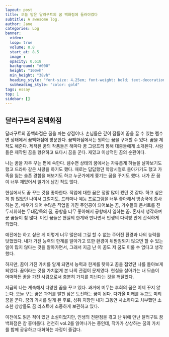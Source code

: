 ```yaml
---
layout: post
title: 오늘 밤은 달러구트의 꿈 백화점에 들러야겠다
subtitle: A awesome log.
author: Jane
categories: Log
banner:
  video: 
  loop: true
  volume: 0.8
  start_at: 8.5
  image :
  opacity: 0.618
  background: "#000"
  height: "100vh"
  min_height: "38vh"
  heading_style: "font-size: 4.25em; font-weight: bold; text-decoration: underline"
  subheading_style: "color: gold"
tags: essay
top: 1
sidebar: []
---
```


## 달러구트의 꿈백화점 
달러구트의 꿈백화점은 꿈을 파는 상점이다. 손님들은 깊이 잠들어 꿈을 꿀 수 있는 렘수면 상태에서 꿈백화점에 방문한다. 꿈백화점에서는 원하는 꿈을 구매할 수 있다. 꿈을 제작도 해준다. 제작된 꿈의 작품들은 해마다 꿈 그랑프리 통해 대중들에게 소개된다. 사람들은 제작된 꿈을 향유하고 또다시 꿈을 꾼다. 재밌고 이상적인 꿈의 순환이다. 

나는 꿈을 자주 꾸는 편에 속한다. 렘수면 상태의 꿈에서는 자유롭게 하늘을 날아보기도 했고 드라마 같은 사랑을 하기도 했다. 때로는 답답했던 학창시절로 돌아가기도 했고 가족을 잃는 슬픈 경험을 해보기도 하고 누군가에게 쫓기는 꿈을 꾸기도 했다. 내가 꾼 꿈이 너무 재밌어서 일기에 남긴 적도 많다. 

현실에서도 꿈 꾸는 것을 좋아한다. 직업에 대한 꿈은 정말 많이 꿨던 것 같다. 하고 싶은 게 참 많았던 나여서 그럴지도. 드라마나 예능 프로그램을 너무 좋아해서 방송국에 종사하는 꿈, 배우가 되어 수많은 직업을 가진 주인공이 되어보는 꿈, 가수들의 콘서트를 진두지휘하는 무대감독의 꿈, 공항을 너무 좋아해서 공항에서 일하는 꿈. 혼자서 생각하며 꾼 꿈들이 참 많다. 이런 꿈들은 현실의 한계와 만나면서 인생의 다락방 안에 간직하게 되었다. 

예전에는 하고 싶은 게 이렇게 너무 많은데 그걸 할 수 없는 주어진 환경과 나의 능력를 탓했었다. 내가 가진 능력의 한계를 알아가고 또한 환경이 뒤받침되지 않으면 할 수 있는 일이 많지 않다는 것을 알아가면서, 그래서 지금 난 이 꿈도 저 꿈도 이룰 수 없다고 생각했다. 

하지만, 꿈이 가진 가치를 알게 되면서 능력과 한계를 탓하고 꿈을 접었던 나를 돌아보게 되었다. 꿈이라는 것을 가치없게 본 나의 관점이 문제였다. 현실을 살아가는 내 모습이 어떠하든 꿈을 가진 사람으로서 충분히 가치를 지닌다는 것을 깨달았다. 

지금의 나는 계속해서 다양한 꿈을 꾸고 있다. 과거에 머무는 후회의 꿈은 이제 꾸지 않는다. 오늘 꾸는 꿈은 과거를 발판 삼은 도전하는 꿈이 된다. 다가올 미래를 두고도 미리 꿈을 꾼다. 꿈의 가치를 알게 된 후로, 성취 지향인 내가 그동안 사소하다고 치부했던 소소한 상상들도 꿈 리스트에 소중하게 보관하고 있다. 

이전에도 읽은 적이 있던 소설이었지만, 인생의 전환점을 겪고 난 뒤에 만난 달러구트 꿈 백화점은 참 흥미롭다. 천천히 vol.2를 읽어나가는 중인데, 작가가 상상하는 꿈의 가치를 함께 공유하고 대화하는 과정이 즐겁다. 




